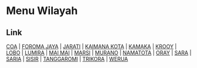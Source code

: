 # Menu Wilayah

## Link

[COA](https://github.com/gigit-pemilu/pemilu-2024-92-papua-barat/tree/main/pilpres/hitung-suara/sub/92-papua-barat/sub/08-kaimana/sub/01-kaimana/sub/2013-coa)
 | 
[FOROMA JAYA](https://github.com/gigit-pemilu/pemilu-2024-92-papua-barat/tree/main/pilpres/hitung-suara/sub/92-papua-barat/sub/08-kaimana/sub/01-kaimana/sub/2008-foroma-jaya)
 | 
[JARATI](https://github.com/gigit-pemilu/pemilu-2024-92-papua-barat/tree/main/pilpres/hitung-suara/sub/92-papua-barat/sub/08-kaimana/sub/01-kaimana/sub/2016-jarati)
 | 
[KAIMANA KOTA](https://github.com/gigit-pemilu/pemilu-2024-92-papua-barat/tree/main/pilpres/hitung-suara/sub/92-papua-barat/sub/08-kaimana/sub/01-kaimana/sub/1001-kaimana-kota)
 | 
[KAMAKA](https://github.com/gigit-pemilu/pemilu-2024-92-papua-barat/tree/main/pilpres/hitung-suara/sub/92-papua-barat/sub/08-kaimana/sub/01-kaimana/sub/2012-kamaka)
 | 
[KROOY](https://github.com/gigit-pemilu/pemilu-2024-92-papua-barat/tree/main/pilpres/hitung-suara/sub/92-papua-barat/sub/08-kaimana/sub/01-kaimana/sub/1014-krooy)
 | 
[LOBO](https://github.com/gigit-pemilu/pemilu-2024-92-papua-barat/tree/main/pilpres/hitung-suara/sub/92-papua-barat/sub/08-kaimana/sub/01-kaimana/sub/2004-lobo)
 | 
[LUMIRA](https://github.com/gigit-pemilu/pemilu-2024-92-papua-barat/tree/main/pilpres/hitung-suara/sub/92-papua-barat/sub/08-kaimana/sub/01-kaimana/sub/2011-lumira)
 | 
[MAI MAI](https://github.com/gigit-pemilu/pemilu-2024-92-papua-barat/tree/main/pilpres/hitung-suara/sub/92-papua-barat/sub/08-kaimana/sub/01-kaimana/sub/2010-mai-mai)
 | 
[MARSI](https://github.com/gigit-pemilu/pemilu-2024-92-papua-barat/tree/main/pilpres/hitung-suara/sub/92-papua-barat/sub/08-kaimana/sub/01-kaimana/sub/2002-marsi)
 | 
[MURANO](https://github.com/gigit-pemilu/pemilu-2024-92-papua-barat/tree/main/pilpres/hitung-suara/sub/92-papua-barat/sub/08-kaimana/sub/01-kaimana/sub/2009-murano)
 | 
[NAMATOTA](https://github.com/gigit-pemilu/pemilu-2024-92-papua-barat/tree/main/pilpres/hitung-suara/sub/92-papua-barat/sub/08-kaimana/sub/01-kaimana/sub/2003-namatota)
 | 
[ORAY](https://github.com/gigit-pemilu/pemilu-2024-92-papua-barat/tree/main/pilpres/hitung-suara/sub/92-papua-barat/sub/08-kaimana/sub/01-kaimana/sub/2019-oray)
 | 
[SARA](https://github.com/gigit-pemilu/pemilu-2024-92-papua-barat/tree/main/pilpres/hitung-suara/sub/92-papua-barat/sub/08-kaimana/sub/01-kaimana/sub/2017-sara)
 | 
[SARIA](https://github.com/gigit-pemilu/pemilu-2024-92-papua-barat/tree/main/pilpres/hitung-suara/sub/92-papua-barat/sub/08-kaimana/sub/01-kaimana/sub/2015-saria)
 | 
[SISIR](https://github.com/gigit-pemilu/pemilu-2024-92-papua-barat/tree/main/pilpres/hitung-suara/sub/92-papua-barat/sub/08-kaimana/sub/01-kaimana/sub/2007-sisir)
 | 
[TANGGAROMI](https://github.com/gigit-pemilu/pemilu-2024-92-papua-barat/tree/main/pilpres/hitung-suara/sub/92-papua-barat/sub/08-kaimana/sub/01-kaimana/sub/2006-tanggaromi)
 | 
[TRIKORA](https://github.com/gigit-pemilu/pemilu-2024-92-papua-barat/tree/main/pilpres/hitung-suara/sub/92-papua-barat/sub/08-kaimana/sub/01-kaimana/sub/2005-trikora)
 | 
[WERUA](https://github.com/gigit-pemilu/pemilu-2024-92-papua-barat/tree/main/pilpres/hitung-suara/sub/92-papua-barat/sub/08-kaimana/sub/01-kaimana/sub/2018-werua)

